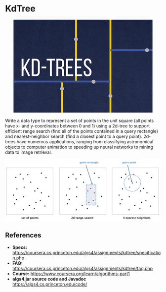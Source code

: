 # KdTree

<p align="center">
  <img height="300" src="images/logo.png">
</p>

Write a data type to represent a set of points in the unit square (all points have x- and y-coordinates between 0 and 1) using a 2d-tree to support efficient range search (find all of the points contained in a query rectangle) and nearest-neighbor search (find a closest point to a query point). 2d-trees have numerous applications, ranging from classifying astronomical objects to computer animation to speeding up neural networks to mining data to image retrieval.

<p align="center">
  <img width="600" src="images/kdtree-ops.png">
</p>

## References
* **Specs:** https://coursera.cs.princeton.edu/algs4/assignments/kdtree/specification.php
* **FAQ:** https://coursera.cs.princeton.edu/algs4/assignments/kdtree/faq.php
* **Course:** https://www.coursera.org/learn/algorithms-part1
* **algs4.jar source code and Javadoc** https://algs4.cs.princeton.edu/code/
